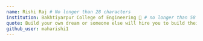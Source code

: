 ```yaml
---
name: Rishi Raj # No longer than 28 characters
institution: Bakhtiyarpur College of Engineering 🚩 # no longer than 58 characters
quote: Build your own dream or someone else will hire you to build theirs # no longer than 100 characters, avoid using quotes(") to guarantee the format remains the same.
github_user: maharishi1
---
```

